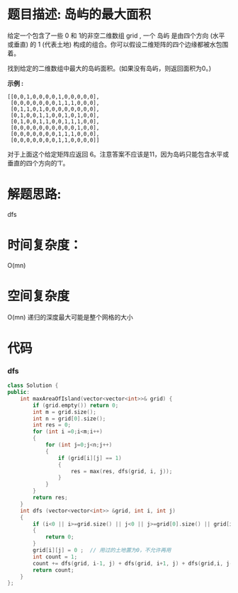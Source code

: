 # 题目描述:  岛屿的最大面积

给定一个包含了一些 0 和 1的非空二维数组 grid , 一个 岛屿 是由四个方向 (水平或垂直) 的 1 (代表土地) 构成的组合。你可以假设二维矩阵的四个边缘都被水包围着。

找到给定的二维数组中最大的岛屿面积。(如果没有岛屿，则返回面积为0。)

**示例 :**
```
[[0,0,1,0,0,0,0,1,0,0,0,0,0],
 [0,0,0,0,0,0,0,1,1,1,0,0,0],
 [0,1,1,0,1,0,0,0,0,0,0,0,0],
 [0,1,0,0,1,1,0,0,1,0,1,0,0],
 [0,1,0,0,1,1,0,0,1,1,1,0,0],
 [0,0,0,0,0,0,0,0,0,0,1,0,0],
 [0,0,0,0,0,0,0,1,1,1,0,0,0],
 [0,0,0,0,0,0,0,1,1,0,0,0,0]]
```
对于上面这个给定矩阵应返回 6。注意答案不应该是11，因为岛屿只能包含水平或垂直的四个方向的‘1’。

# 解题思路:
  dfs

# 时间复杂度：
  O(mn)
# 空间复杂度
O(mn) 递归的深度最大可能是整个网格的大小
  
# 代码

###  dfs
```c++
class Solution {
public:
    int maxAreaOfIsland(vector<vector<int>>& grid) {
        if (grid.empty()) return 0;
        int m = grid.size();
        int n = grid[0].size();
        int res = 0;
        for (int i =0;i<m;i++)
        {
            for (int j=0;j<n;j++)
            {
                if (grid[i][j] == 1)
                {
                    res = max(res, dfs(grid, i, j));
                }
            }
        }
        return res;
    }
    int dfs (vector<vector<int>> &grid, int i, int j)
    {
        if (i<0 || i>=grid.size() || j<0 || j>=grid[0].size() || grid[i][j]==0)
        {
            return 0;
        }
        grid[i][j] = 0 ;  // 用过的土地置为0，不允许再用
        int count = 1;
        count += dfs(grid, i-1, j) + dfs(grid, i+1, j) + dfs(grid,i, j-1) + dfs(grid, i, j+1);
        return count;
    }
};
```
